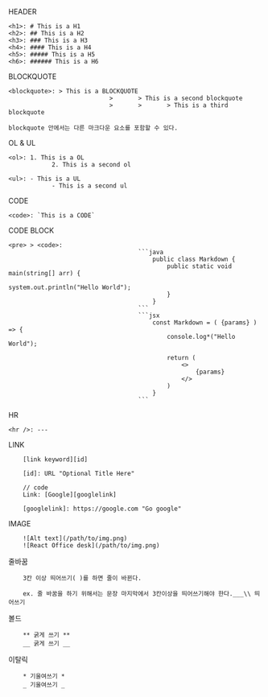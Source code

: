 HEADER

```
<h1>: # This is a H1
<h2>: ## This is a H2
<h3>: ### This is a H3
<h4>: #### This is a H4
<h5>: ##### This is a H5
<h6>: ###### This is a H6
```

BLOCKQUOTE

```
<blockquote>: > This is a BLOCKQUOTE
							>		> This is a second blockquote
							>		>		> This is a third blockquote

blockquote 안에서는 다른 마크다운 요소를 포함할 수 있다.
```

OL & UL

```
<ol>: 1. This is a OL
			2. This is a second ol

<ul>: - This is a UL
			- This is a second ul
```

CODE

```
<code>: `This is a CODE`
```

CODE BLOCK

````
<pre> > <code>:
									```java
										public class Markdown {
											public static void main(string[] arr) {
												system.out.println("Hello World");
											}
										}
									```
									```jsx
										const Markdown = ( {params} ) => {
											console.log*("Hello World");

											return (
												<>
													{params}
												</>
											)
										}
									```
````

HR

```
<hr />: ---
```

LINK

```
	[link keyword][id]

	[id]: URL "Optional Title Here"

	// code
	Link: [Google][googlelink]

	[googlelink]: https://google.com "Go google"
```

IMAGE

```
	![Alt text](/path/to/img.png)
	![React Office desk](/path/to/img.png)
```

줄바꿈

```
	3칸 이상 띄어쓰기( )를 하면 줄이 바뀐다.

	ex. 줄 바꿈을 하기 위해서는 문장 마지막에서 3칸이상을 띄어쓰기해야 한다.___\\ 띄어쓰기

```

볼드

```
	** 굵게 쓰기 **
	__ 굵게 쓰기 __
```

이탈릭

```
	* 기울여쓰기 *
	_ 기울여쓰기 _
```